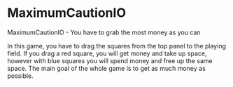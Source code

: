 # MaximumCautionIO
MaximumCautionIO - You have to grab the most money as you can

In this game, you have to drag the squares from the top panel to the playing field. If you drag a red square, you will get money and take up space, however with blue squares you will spend money and free up the same space. The main goal of the whole game is to get as much money as possible.
